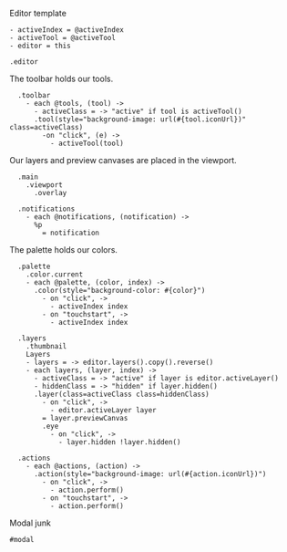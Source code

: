 Editor template

    - activeIndex = @activeIndex
    - activeTool = @activeTool
    - editor = this

    .editor

The toolbar holds our tools.

      .toolbar
        - each @tools, (tool) ->
          - activeClass = -> "active" if tool is activeTool()
          .tool(style="background-image: url(#{tool.iconUrl})" class=activeClass)
            -on "click", (e) ->
              - activeTool(tool)

Our layers and preview canvases are placed in the viewport.

      .main
        .viewport
          .overlay

      .notifications
        - each @notifications, (notification) ->
          %p
            = notification

The palette holds our colors.

      .palette
        .color.current
        - each @palette, (color, index) ->
          .color(style="background-color: #{color}")
            - on "click", ->
              - activeIndex index
            - on "touchstart", ->
              - activeIndex index

      .layers
        .thumbnail
        Layers
        - layers = -> editor.layers().copy().reverse()
        - each layers, (layer, index) ->
          - activeClass = -> "active" if layer is editor.activeLayer()
          - hiddenClass = -> "hidden" if layer.hidden()
          .layer(class=activeClass class=hiddenClass)
            - on "click", ->
              - editor.activeLayer layer
            = layer.previewCanvas
            .eye
              - on "click", ->
                - layer.hidden !layer.hidden()

      .actions
        - each @actions, (action) ->
          .action(style="background-image: url(#{action.iconUrl})")
            - on "click", ->
              - action.perform()
            - on "touchstart", ->
              - action.perform()

Modal junk

    #modal
